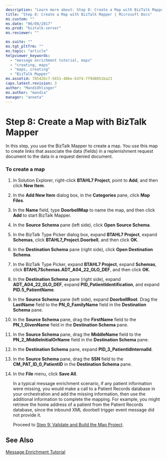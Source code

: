 ```yaml
---
description: "Learn more about: Step 8: Create a Map with BizTalk Mapper"
title: "Step 8: Create a Map with BizTalk Mapper | Microsoft Docs"
ms.custom: ""
ms.date: "06/08/2017"
ms.prod: "biztalk-server"
ms.reviewer: ""

ms.suite: ""
ms.tgt_pltfrm: ""
ms.topic: "article"
helpviewer_keywords: 
  - "message enrichment tutorial, maps"
  - "creating, maps"
  - "maps, creating"
  - "BizTalk Mapper"
ms.assetid: 785426c7-5651-48be-b3f4-7f9d8051ba23
caps.latest.revision: 3
author: "MandiOhlinger"
ms.author: "mandia"
manager: "anneta"
---
```

# Step 8: Create a Map with BizTalk Mapper
In this step, you use the BizTalk Mapper to create a map. You use this map to create links that associate the data (fields) in a replenishment request document to the data in a request denied document.  
  
### To create a map  
  
1. In Solution Explorer, right-click **BTAHL7 Project**, point to **Add**, and then click **New Item**.  
  
2. In the **Add New Item** dialog box, in the **Categories** pane, click **Map Files**.  
  
3. In the **Name** field, type **DoorbellMap** to name the map, and then click **Add** to start BizTalk Mapper.  
  
4. In the **Source Schema** pane (left side), click **Open Source Schema**.  
  
5. In the BizTalk Type Picker dialog box, expand **BTAHL7 Project**, expand **Schemas**, click **BTAHL7_Project.Doorbell**, and then click **OK**.  
  
6. In the **Destination Schema** pane (right side), click **Open Destination Schema**.  
  
7. In the BizTalk Type Picker, expand **BTAHL7 Project**, expand **Schemas**, click **BTAHL7Schemas.ADT_A04_22_GLO_DEF**, and then click **OK**.  
  
8. In the **Destination Schema** pane (right side), expand **ADT_A04_22_GLO_DEF**, expand **PID_PatientIdentification**, and expand **PID.5_PatientName**.  
  
9. In the **Source Schema** pane (left side), expand **DoorbellRoot**. Drag the **LastName** field to the **PN_0_FamilyName** field in the **Destination Schema** pane.  
  
10. In the **Source Schema** pane, drag the **FirstName** field to the **PN_1_GivenName** field in the **Destination Schema** pane.  
  
11. In the **Source Schema** pane, drag the **MiddleName** field to the **PN_2_MiddleInitialOrName** field in the **Destination Schema** pane.  
  
12. In the **Destination Schema** pane, expand **PID_3_PatientIdInternalId**.  
  
13. In the **Source Schema** pane, drag the **SSN** field to the **CM_PAT_ID_0_PatientID** in the **Destination Schema** pane.  
  
14. In the **File** menu, click **Save All**.  
  
    In a typical message enrichment scenario, if any patient information were missing, you would make a call to a Patient Records database in your orchestration and add the missing information, then use the additional information to complete the mapping. For example, you might retrieve the home address of a patient from the Patient Records database, since the inbound XML doorbell trigger event message did not provide it.  
  
    Proceed to [Step 9: Validate and Build the Map Project](../../adapters-and-accelerators/accelerator-hl7/step-9-validate-and-build-the-map-project.md).  
  
## See Also  
 [Message Enrichment Tutorial](../../adapters-and-accelerators/accelerator-hl7/message-enrichment-tutorial.md)
